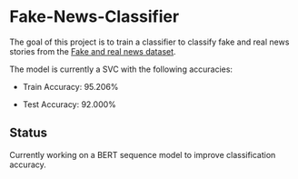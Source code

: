 # Fake-News-Classifier

The goal of this project is to train a classifier to classify fake and real news stories from the [Fake and real news dataset](https://www.kaggle.com/clmentbisaillon/fake-and-real-news-dataset).

The model is currently a SVC with the following accuracies:

* Train Accuracy: 95.206%

* Test Accuracy: 92.000%

## Status

Currently working on a BERT sequence model to improve classification accuracy.
